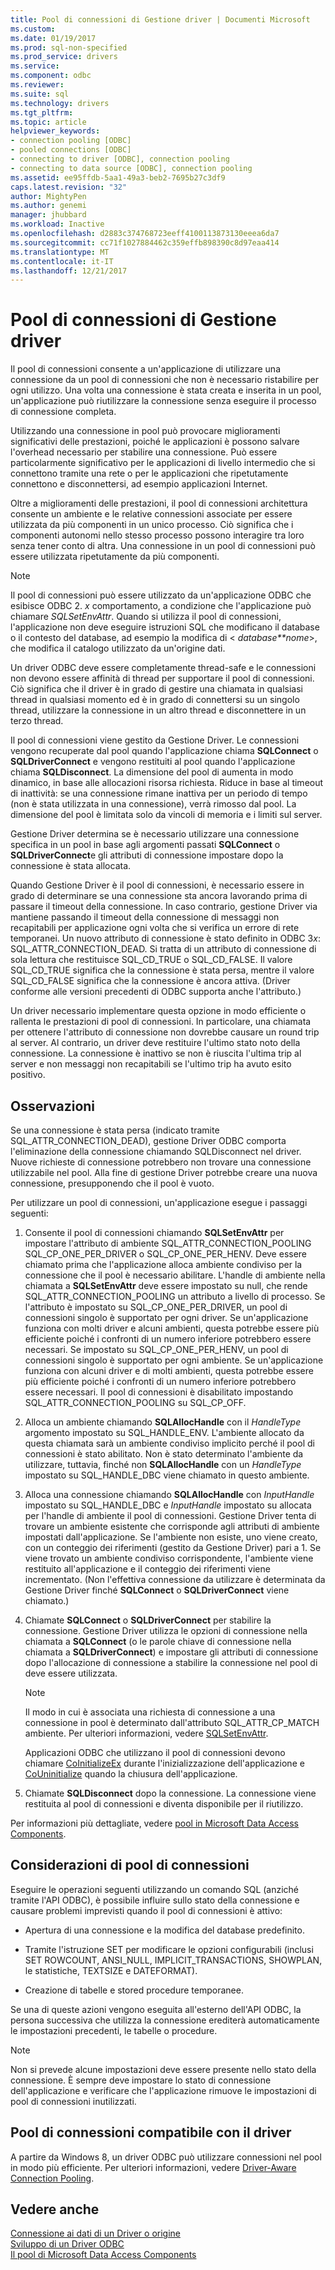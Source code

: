 ```yaml
---
title: Pool di connessioni di Gestione driver | Documenti Microsoft
ms.custom: 
ms.date: 01/19/2017
ms.prod: sql-non-specified
ms.prod_service: drivers
ms.service: 
ms.component: odbc
ms.reviewer: 
ms.suite: sql
ms.technology: drivers
ms.tgt_pltfrm: 
ms.topic: article
helpviewer_keywords:
- connection pooling [ODBC]
- pooled connections [ODBC]
- connecting to driver [ODBC], connection pooling
- connecting to data source [ODBC], connection pooling
ms.assetid: ee95ffdb-5aa1-49a3-beb2-7695b27c3df9
caps.latest.revision: "32"
author: MightyPen
ms.author: genemi
manager: jhubbard
ms.workload: Inactive
ms.openlocfilehash: d2883c374768723eeff4100113873130eeea6da7
ms.sourcegitcommit: cc71f1027884462c359effb898390c8d97eaa414
ms.translationtype: MT
ms.contentlocale: it-IT
ms.lasthandoff: 12/21/2017
---
```

# <a name="driver-manager-connection-pooling"></a>Pool di connessioni di Gestione driver
Il pool di connessioni consente a un'applicazione di utilizzare una connessione da un pool di connessioni che non è necessario ristabilire per ogni utilizzo. Una volta una connessione è stata creata e inserita in un pool, un'applicazione può riutilizzare la connessione senza eseguire il processo di connessione completa.  
  
 Utilizzando una connessione in pool può provocare miglioramenti significativi delle prestazioni, poiché le applicazioni è possono salvare l'overhead necessario per stabilire una connessione. Può essere particolarmente significativo per le applicazioni di livello intermedio che si connettono tramite una rete o per le applicazioni che ripetutamente connettono e disconnettersi, ad esempio applicazioni Internet.  
  
 Oltre a miglioramenti delle prestazioni, il pool di connessioni architettura consente un ambiente e le relative connessioni associate per essere utilizzata da più componenti in un unico processo. Ciò significa che i componenti autonomi nello stesso processo possono interagire tra loro senza tener conto di altra. Una connessione in un pool di connessioni può essere utilizzata ripetutamente da più componenti.  
  
> [!NOTE]  
>  Il pool di connessioni può essere utilizzato da un'applicazione ODBC che esibisce ODBC 2. *x* comportamento, a condizione che l'applicazione può chiamare *SQLSetEnvAttr*. Quando si utilizza il pool di connessioni, l'applicazione non deve eseguire istruzioni SQL che modificano il database o il contesto del database, ad esempio la modifica di \< *database**nome*>, che modifica il catalogo utilizzato da un'origine dati.  
  
 Un driver ODBC deve essere completamente thread-safe e le connessioni non devono essere affinità di thread per supportare il pool di connessioni. Ciò significa che il driver è in grado di gestire una chiamata in qualsiasi thread in qualsiasi momento ed è in grado di connettersi su un singolo thread, utilizzare la connessione in un altro thread e disconnettere in un terzo thread.  
  
 Il pool di connessioni viene gestito da Gestione Driver. Le connessioni vengono recuperate dal pool quando l'applicazione chiama **SQLConnect** o **SQLDriverConnect** e vengono restituiti al pool quando l'applicazione chiama **SQLDisconnect**. La dimensione del pool di aumenta in modo dinamico, in base alle allocazioni risorsa richiesta. Riduce in base al timeout di inattività: se una connessione rimane inattiva per un periodo di tempo (non è stata utilizzata in una connessione), verrà rimosso dal pool. La dimensione del pool è limitata solo da vincoli di memoria e i limiti sul server.  
  
 Gestione Driver determina se è necessario utilizzare una connessione specifica in un pool in base agli argomenti passati **SQLConnect** o **SQLDriverConnect**e gli attributi di connessione impostare dopo la connessione è stata allocata.  
  
 Quando Gestione Driver è il pool di connessioni, è necessario essere in grado di determinare se una connessione sta ancora lavorando prima di passare il timeout della connessione. In caso contrario, gestione Driver via mantiene passando il timeout della connessione di messaggi non recapitabili per applicazione ogni volta che si verifica un errore di rete temporanei. Un nuovo attributo di connessione è stato definito in ODBC 3*x*: SQL_ATTR_CONNECTION_DEAD. Si tratta di un attributo di connessione di sola lettura che restituisce SQL_CD_TRUE o SQL_CD_FALSE. Il valore SQL_CD_TRUE significa che la connessione è stata persa, mentre il valore SQL_CD_FALSE significa che la connessione è ancora attiva. (Driver conforme alle versioni precedenti di ODBC supporta anche l'attributo.)  
  
 Un driver necessario implementare questa opzione in modo efficiente o rallenta le prestazioni di pool di connessioni. In particolare, una chiamata per ottenere l'attributo di connessione non dovrebbe causare un round trip al server. Al contrario, un driver deve restituire l'ultimo stato noto della connessione. La connessione è inattivo se non è riuscita l'ultima trip al server e non messaggi non recapitabili se l'ultimo trip ha avuto esito positivo.  
  
## <a name="remarks"></a>Osservazioni  
 Se una connessione è stata persa (indicato tramite SQL_ATTR_CONNECTION_DEAD), gestione Driver ODBC comporta l'eliminazione della connessione chiamando SQLDisconnect nel driver. Nuove richieste di connessione potrebbero non trovare una connessione utilizzabile nel pool. Alla fine di gestione Driver potrebbe creare una nuova connessione, presupponendo che il pool è vuoto.  
  
 Per utilizzare un pool di connessioni, un'applicazione esegue i passaggi seguenti:  
  
1.  Consente il pool di connessioni chiamando **SQLSetEnvAttr** per impostare l'attributo di ambiente SQL_ATTR_CONNECTION_POOLING SQL_CP_ONE_PER_DRIVER o SQL_CP_ONE_PER_HENV. Deve essere chiamato prima che l'applicazione alloca ambiente condiviso per la connessione che il pool è necessario abilitare. L'handle di ambiente nella chiamata a **SQLSetEnvAttr** deve essere impostato su null, che rende SQL_ATTR_CONNECTION_POOLING un attributo a livello di processo. Se l'attributo è impostato su SQL_CP_ONE_PER_DRIVER, un pool di connessioni singolo è supportato per ogni driver. Se un'applicazione funziona con molti driver e alcuni ambienti, questa potrebbe essere più efficiente poiché i confronti di un numero inferiore potrebbero essere necessari. Se impostato su SQL_CP_ONE_PER_HENV, un pool di connessioni singolo è supportato per ogni ambiente. Se un'applicazione funziona con alcuni driver e di molti ambienti, questa potrebbe essere più efficiente poiché i confronti di un numero inferiore potrebbero essere necessari. Il pool di connessioni è disabilitato impostando SQL_ATTR_CONNECTION_POOLING su SQL_CP_OFF.  
  
2.  Alloca un ambiente chiamando **SQLAllocHandle** con il *HandleType* argomento impostato su SQL_HANDLE_ENV. L'ambiente allocato da questa chiamata sarà un ambiente condiviso implicito perché il pool di connessioni è stato abilitato. Non è stato determinato l'ambiente da utilizzare, tuttavia, finché non **SQLAllocHandle** con un *HandleType* impostato su SQL_HANDLE_DBC viene chiamato in questo ambiente.  
  
3.  Alloca una connessione chiamando **SQLAllocHandle** con *InputHandle* impostato su SQL_HANDLE_DBC e *InputHandle* impostato su allocata per l'handle di ambiente il pool di connessioni. Gestione Driver tenta di trovare un ambiente esistente che corrisponde agli attributi di ambiente impostati dall'applicazione. Se l'ambiente non esiste, uno viene creato, con un conteggio dei riferimenti (gestito da Gestione Driver) pari a 1. Se viene trovato un ambiente condiviso corrispondente, l'ambiente viene restituito all'applicazione e il conteggio dei riferimenti viene incrementato. (Non l'effettiva connessione da utilizzare è determinata da Gestione Driver finché **SQLConnect** o **SQLDriverConnect** viene chiamato.)  
  
4.  Chiamate **SQLConnect** o **SQLDriverConnect** per stabilire la connessione. Gestione Driver utilizza le opzioni di connessione nella chiamata a **SQLConnect** (o le parole chiave di connessione nella chiamata a **SQLDriverConnect**) e impostare gli attributi di connessione dopo l'allocazione di connessione a stabilire la connessione nel pool di deve essere utilizzata.  
  
    > [!NOTE]  
    >  Il modo in cui è associata una richiesta di connessione a una connessione in pool è determinato dall'attributo SQL_ATTR_CP_MATCH ambiente. Per ulteriori informazioni, vedere [SQLSetEnvAttr](../../../odbc/reference/syntax/sqlsetenvattr-function.md).  
  
     Applicazioni ODBC che utilizzano il pool di connessioni devono chiamare [CoInitializeEx](http://go.microsoft.com/fwlink/?LinkID=116307) durante l'inizializzazione dell'applicazione e [CoUninitialize](http://go.microsoft.com/fwlink/?LinkId=116310) quando la chiusura dell'applicazione.  
  
5.  Chiamate **SQLDisconnect** dopo la connessione. La connessione viene restituita al pool di connessioni e diventa disponibile per il riutilizzo.  
  
 Per informazioni più dettagliate, vedere [pool in Microsoft Data Access Components](http://go.microsoft.com/fwlink/?LinkId=120776).  
  
## <a name="connection-pooling-considerations"></a>Considerazioni di pool di connessioni  
 Eseguire le operazioni seguenti utilizzando un comando SQL (anziché tramite l'API ODBC), è possibile influire sullo stato della connessione e causare problemi imprevisti quando il pool di connessioni è attivo:  
  
-   Apertura di una connessione e la modifica del database predefinito.  
  
-   Tramite l'istruzione SET per modificare le opzioni configurabili (inclusi SET ROWCOUNT, ANSI_NULL, IMPLICIT_TRANSACTIONS, SHOWPLAN, le statistiche, TEXTSIZE e DATEFORMAT).  
  
-   Creazione di tabelle e stored procedure temporanee.  
  
 Se una di queste azioni vengono eseguita all'esterno dell'API ODBC, la persona successiva che utilizza la connessione erediterà automaticamente le impostazioni precedenti, le tabelle o procedure.  
  
> [!NOTE]  
>  Non si prevede alcune impostazioni deve essere presente nello stato della connessione. È sempre deve impostare lo stato di connessione dell'applicazione e verificare che l'applicazione rimuove le impostazioni di pool di connessioni inutilizzati.  
  
## <a name="driver-aware-connection-pooling"></a>Pool di connessioni compatibile con il driver  
 A partire da Windows 8, un driver ODBC può utilizzare connessioni nel pool in modo più efficiente. Per ulteriori informazioni, vedere [Driver-Aware Connection Pooling](../../../odbc/reference/develop-app/driver-aware-connection-pooling.md).  
  
## <a name="see-also"></a>Vedere anche  
 [Connessione ai dati di un Driver o origine](../../../odbc/reference/develop-app/connecting-to-a-data-source-or-driver.md)   
 [Sviluppo di un Driver ODBC](../../../odbc/reference/develop-driver/developing-an-odbc-driver.md)   
 [Il pool di Microsoft Data Access Components](http://go.microsoft.com/fwlink/?LinkId=120776)

